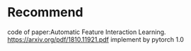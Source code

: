 # Recommend
code of paper:Automatic Feature Interaction Learning. https://arxiv.org/pdf/1810.11921.pdf 
implement by pytorch 1.0
